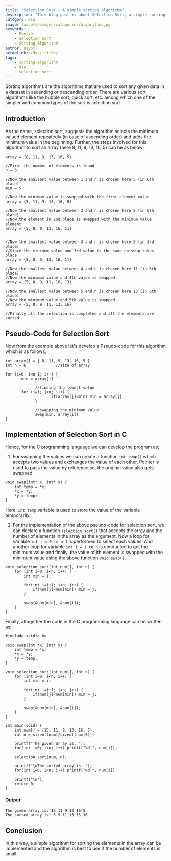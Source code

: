 ```yaml
---
title: "Selection Sort - A simple sorting algorithm"
description: "This blog post is about Selection Sort, a simple sorting algorithm. Here, we will talk more about selection sort, how it works, and finally look at its pseudo-code for its implementation."
category: dsa
image: /assets/images/categories/algorithm.jpg
keywords: 
    - Mentro
    - Selection Sort
    - Sorting Algorithm
author: niyoj
permalink: /dsa/:title/
tags:
    - sorting algorithm
    - dsa
    - selection sort
---
```


Sorting algorithms are the algorithms that are used to sort any given data in a dataset in ascending or descending order. There are various sort algorithms like the bubble sort, quick sort, etc. among which one of the simpler and common types of the sort is selection sort.

## Introduction
As the name, selection sort, suggests the algorithm selects the minimum valued element repeatedly (in case of ascending order) and adds the minimum value in the beginning. Further, the steps involved for this algorithm to sort an array (here 8, 11, 9, 13, 16, 5) can be as below;

```
array = {8, 11, 9, 13, 16, 5}

//First the number of elements is found
n = 6

//Now the smallest value between 1 and n is chosen here 5 (in 6th place)
min = 5

//Now the minimum value is swapped with the first element value
array = {5, 11, 9, 13, 16, 8}

//Now the smallest value between 2 and n is chosen here 8 (in 6th place)
//Now the element in 2nd place is swapped with the minimum value element
array = {5, 8, 9, 13, 16, 11}


//Now the smallest value between 3 and n is chosen here 9 (in 3rd place)
//Since the minimum value and 3rd value is the same no swap takes place
array = {5, 8, 9, 13, 16, 11}

//Now the smallest value between 4 and n is chosen here 11 (in 6th place)
//Now the minimum value and 4th value is swapped
array = {5, 8, 9, 11, 16, 13}

//Now the smallest value between 5 and n is chosen here 13 (in 6th place)
//Now the minimum value and 5th value is swapped
array = {5, 8, 9, 11, 13, 16}

//Finally all the selection is completed and all the elements are sorted

```

## Pseudo-Code for Selection Sort
Now from the example above let's develop a Pseudo-code for this algorithm which is as follows;

```
int array[] = { 8, 11, 9, 13, 16, 5 }
int n = 6             //size of array

for (i=0; i<n-1; i++) {
       min = array[i]
			 
			 //finding the lowest value
       for (j=i; j<n; j++) {
			        if(array[j]<min) min = array[j]
			 }
			 
			 //swapping the minimum value
			 swap(min, array[i])
}
```

## Implementation of Selection Sort in C
Hence, for the C programming language we can develop the program as;
1. For swapping the values we can create a function `int swap()` which accepts two values and exchanges the value of each other. Pointer is used to pass the value by reference so, the original value also gets swapped.

```
void swap(int* x, int* y) {
    int temp = *x;
    *x = *y;
    *y = temp;
}
```

Here, `int temp` variable is used to store the value of the variable temporarily.

2. For the implementation of the above pseudo-code for selection sort, we can declare a function `selection_sort()` that accepts the array and the number of elements in the array as the argument. Now a loop for variable `int i = 0 to n-1` is performed to select each values. And another loop for variable `int j = i to n` is conducted to get the minimum value and finally, the value of ith element is swapped with the minimum value using the above function `void swap()`.

```
void selection_sort(int num[], int n) {
    for (int i=0; i<n; i++) {
        int min = i;

        for(int j=i+1; j<n; j++) {
            if(num[j]<num[min]) min = j;
        }

        swap(&num[min], &num[i]);
    }
}
```

Finally, altogether the code in the C programming language can be written as;

```
#include <stdio.h>

void swap(int *x, int* y) {
    int temp = *x;
    *x = *y;
    *y = temp;
}

void selection_sort(int num[], int n) {
    for (int i=0; i<n; i++) {
        int min = i;

        for(int j=i+1; j<n; j++) {
            if(num[j]<num[min]) min = j;
        }

        swap(&num[min], &num[i]);
    }
}

int main(void) {
    int num[] = {15, 11, 9, 13, 16, 5};
    int n = sizeof(num)/sizeof(num[0]);

    printf("The given array is: ");
    for(int i=0; i<n; i++) printf("%d ", num[i]);

    selection_sort(num, n);

    printf("\nThe sorted array is: ");
    for(int i=0; i<n; i++) printf("%d ", num[i]);

    printf("\n");
    return 0;
}
```

#### Output: 
```
The given array is: 15 11 9 13 16 5 
The sorted array is: 5 9 11 13 15 16 
```

## Conclusion
In this way, a simple algorithm for sorting the elements in the array can be implemented and the algorithm is best to use if the number of elements is small.